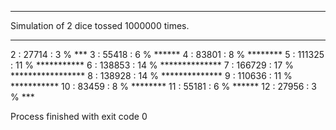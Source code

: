 ***
Simulation of 2 dice tossed 1000000 times.
***

  2 :   27714 :  3 % *** 
  3 :   55418 :  6 % ****** 
  4 :   83801 :  8 % ******** 
  5 :  111325 : 11 % *********** 
  6 :  138853 : 14 % ************** 
  7 :  166729 : 17 % ***************** 
  8 :  138928 : 14 % ************** 
  9 :  110636 : 11 % *********** 
 10 :   83459 :  8 % ******** 
 11 :   55181 :  6 % ****** 
 12 :   27956 :  3 % *** 

Process finished with exit code 0